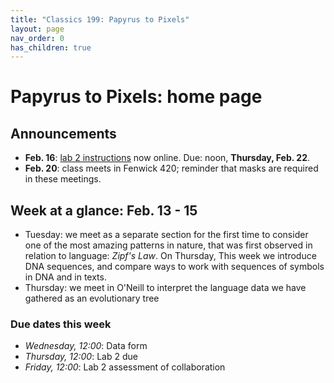 ```yaml
---
title: "Classics 199: Papyrus to Pixels"
layout: page
nav_order: 0
has_children: true
---
```



# Papyrus to Pixels: home page


## Announcements

- **Feb. 16**: [lab 2 instructions](./labs/lab2/) now online. Due: noon, **Thursday, Feb. 22**.
- **Feb. 20**: class meets in Fenwick 420; reminder that masks are required in these meetings.




## Week at a glance: Feb. 13 - 15

- Tuesday: we meet as a separate section for the first time to consider one of the most amazing patterns in nature, that was first observed in relation to language: *Zipf's Law*. On Thursday, 
This week we introduce DNA sequences, and compare ways to work with sequences of symbols in DNA and in texts.
- Thursday: we meet in O'Neill to interpret the language data we have gathered as an evolutionary tree


### Due dates this week

- *Wednesday, 12:00*: Data form
- *Thursday, 12:00*: Lab 2 due
- *Friday, 12:00*: Lab 2 assessment of collaboration
